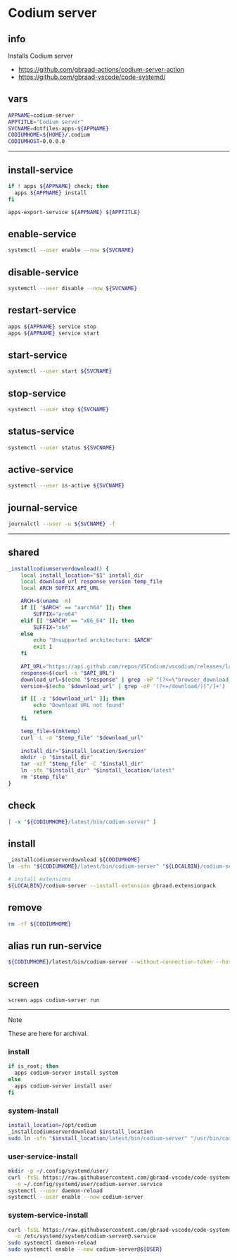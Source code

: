 # Codium server

## info
Installs Codium server


  - https://github.com/gbraad-actions/codium-server-action
  - https://github.com/gbraad-vscode/code-systemd/

## vars
```sh
APPNAME=codium-server
APPTITLE="Codium server"
SVCNAME=dotfiles-apps-${APPNAME}
CODIUMHOME=${HOME}/.codium
CODIUMHOST=0.0.0.0
```

---

## install-service
```sh interactive
if ! apps ${APPNAME} check; then
  apps ${APPNAME} install
fi

apps-export-service ${APPNAME} ${APPTITLE}
```

## enable-service
```sh
systemctl --user enable --now ${SVCNAME}
```

## disable-service
```sh
systemctl --user disable --now ${SVCNAME}
```

## restart-service
```sh
apps ${APPNAME} service stop
apps ${APPNAME} service start
```

## start-service
```sh
systemctl --user start ${SVCNAME}
```

## stop-service
```sh
systemctl --user stop ${SVCNAME}
```

## status-service
```sh
systemctl --user status ${SVCNAME}
```

## active-service
```sh
systemctl --user is-active ${SVCNAME}
```

## journal-service
```sh interactive
journalctl --user -u ${SVCNAME} -f
```

---

## shared
```sh
_installcodiumserverdownload() {
    local install_location="$1" install_dir
    local download_url response version temp_file 
    local ARCH SUFFIX API_URL

    ARCH=$(uname -m)
    if [[ "$ARCH" == "aarch64" ]]; then
        SUFFIX="arm64"
    elif [[ "$ARCH" == "x86_64" ]]; then
        SUFFIX="x64"
    else
        echo "Unsupported architecture: $ARCH"
        exit 1
    fi
 
    API_URL="https://api.github.com/repos/VSCodium/vscodium/releases/latest"
    response=$(curl -s "$API_URL")
    download_url=$(echo "$response" | grep -oP "(?<=\"browser_download_url\": \")[^\"]*vscodium-reh-web-linux-${SUFFIX}[^\"]*\.tar\.gz(?!.*sha)")
    version=$(echo "$download_url" | grep -oP '(?<=/download/)[^/]+')

    if [[ -z "$download_url" ]]; then
        echo "Download URL not found"
        return
    fi

    temp_file=$(mktemp)
    curl -L -o "$temp_file" "$download_url"
  
    install_dir="$install_location/$version"
    mkdir -p "$install_dir"
    tar -xzf "$temp_file" -C "$install_dir"
    ln -sfn "$install_dir" "$install_location/latest"
    rm "$temp_file"
}
```

## check
```sh
[ -x "${CODIUMHOME}/latest/bin/codium-server" ]
```

## install
```sh
_installcodiumserverdownload ${CODIUMHOME}
ln -sfn "${CODIUMHOME}/latest/bin/codium-server" "${LOCALBIN}/codium-server"

# install extensions
${LOCALBIN}/codium-server --install-extension gbraad.extensionpack
```

## remove
```sh
rm -rf ${CODIUMHOME}
```

## alias run run-service
```sh interactive
${CODIUMHOME}/latest/bin/codium-server --without-connection-token --host ${CODIUMHOST}
```

## screen
```
screen apps codium-server run
```

---

> [!NOTE]
> These are here for archival.

### install
```sh
if is_root; then
  apps codium-server install system
else
  apps codium-server install user
fi
```

### system-install
```sh
install_location=/opt/codium
_installcodiumserverdownload $install_location
sudo ln -sfn "$install_location/latest/bin/codium-server" "/usr/bin/codium-server"
```

### user-service-install
```sh
mkdir -p ~/.config/systemd/user/
curl -fsSL https://raw.githubusercontent.com/gbraad-vscode/code-systemd/refs/heads/main/codium-user/codium-server.service \
  -o ~/.config/systemd/user/codium-server.service
systemctl --user daemon-reload
systemctl --user enable --now codium-server
```

### system-service-install
```sh
curl -fsSL https://raw.githubusercontent.com/gbraad-vscode/code-systemd/refs/heads/main/codium-system/codium-server%40.service \
  -o /etc/systemd/system/codium-server@.service
sudo systemctl daemon-reload
sudo systemctl enable --now codium-server@${USER}
```

